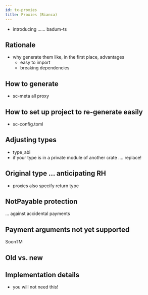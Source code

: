 ```yaml
---
id: tx-proxies
title: Proxies (Bianca)
---
```


[comment]: # (mx-abstract)

- introducing ...... badum-ts

[comment]: # (mx-context-auto)

## Rationale

- why generate them like, in the first place, advantages
    - easy to import
    - breaking dependencies

[comment]: # (mx-context-auto)

## How to generate

- sc-meta all proxy

[comment]: # (mx-context-auto)

## How to set up project to re-generate easily

- sc-config.toml

[comment]: # (mx-context-auto)

## Adjusting types

- type_abi
- if your type is in a private module of another crate .... replace!

## Original type ... anticipating RH

- proxies also specify return type

## NotPayable protection

... against accidental payments

## Payment arguments not yet supported

SoonTM

[comment]: # (mx-context-auto)

## Old vs. new

[comment]: # (mx-context-auto)

## Implementation details

- you will not need this!
